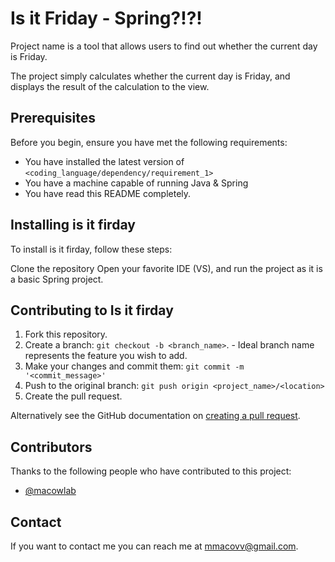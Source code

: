 # Is it Friday - Spring?!?!

Project name is a tool that allows users to find out whether the current day is Friday.

The project simply calculates whether the current day is Friday, and displays the result of the calculation to the view.

## Prerequisites

Before you begin, ensure you have met the following requirements:
<!--- These are just example requirements. Add, duplicate or remove as required --->
* You have installed the latest version of `<coding_language/dependency/requirement_1>`
* You have a machine capable of running Java & Spring
* You have read this README completely.

## Installing is it firday

To install is it firday, follow these steps:

Clone the repository
Open your favorite IDE (VS), and run the project as it is a basic Spring project.


## Contributing to Is it firday

1. Fork this repository.
2. Create a branch: `git checkout -b <branch_name>`. - Ideal branch name represents the feature you wish to add.
3. Make your changes and commit them: `git commit -m '<commit_message>'`
4. Push to the original branch: `git push origin <project_name>/<location>`
5. Create the pull request.

Alternatively see the GitHub documentation on [creating a pull request](https://help.github.com/en/github/collaborating-with-issues-and-pull-requests/creating-a-pull-request).

## Contributors

Thanks to the following people who have contributed to this project:

* [@macowlab](https://github.com/macow-lab)

## Contact

If you want to contact me you can reach me at mmacovv@gmail.com.
